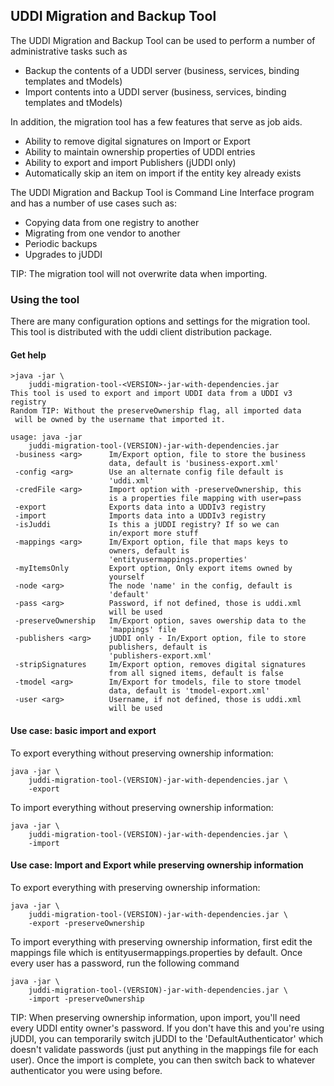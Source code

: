 ## UDDI Migration and Backup Tool

The UDDI Migration and Backup Tool can be used to perform a number of administrative tasks such as

 - Backup the contents of a UDDI server (business, services, binding templates and tModels)
 - Import contents into a UDDI server (business, services, binding templates and tModels)

In addition, the migration tool has a few features that serve as job aids.

 - Ability to remove digital signatures on Import or Export
 - Ability to maintain ownership properties of UDDI entries
 - Ability to export and import Publishers (jUDDI only)
 - Automatically skip an item on import if the entity key already exists

The UDDI Migration and Backup Tool is Command Line Interface program and has a number of use cases such as:

* Copying data from one registry to another
* Migrating from one vendor to another
* Periodic backups
* Upgrades to jUDDI

TIP: The migration tool will not overwrite data when importing.


### Using the tool

There are many configuration options and settings for the migration tool. This tool is distributed with the uddi client distribution package. 

#### Get help

````
>java -jar \
	juddi-migration-tool-<VERSION>-jar-with-dependencies.jar
This tool is used to export and import UDDI data from a UDDI v3 
registry
Random TIP: Without the preserveOwnership flag, all imported data
 will be owned by the username that imported it.

usage: java -jar 
	juddi-migration-tool-(VERSION)-jar-with-dependencies.jar
 -business <arg>      Im/Export option, file to store the business 
					  data, default is 'business-export.xml'
 -config <arg>        Use an alternate config file default is 
					  'uddi.xml'
 -credFile <arg>      Import option with -preserveOwnership, this 
					  is a properties file mapping with user=pass
 -export              Exports data into a UDDIv3 registry
 -import              Imports data into a UDDIv3 registry
 -isJuddi             Is this a jUDDI registry? If so we can 
					  in/export more stuff
 -mappings <arg>      Im/Export option, file that maps keys to 
					  owners, default is 
					  'entityusermappings.properties'
 -myItemsOnly         Export option, Only export items owned by 
				      yourself
 -node <arg>          The node 'name' in the config, default is 
                      'default'
 -pass <arg>          Password, if not defined, those is uddi.xml 
					  will be used
 -preserveOwnership   Im/Export option, saves owership data to the
                      'mappings' file
 -publishers <arg>    jUDDI only - In/Export option, file to store
                      publishers, default is 
					  'publishers-export.xml'
 -stripSignatures     Im/Export option, removes digital signatures 
					  from all signed items, default is false
 -tmodel <arg>        Im/Export for tmodels, file to store tmodel 
				      data, default is 'tmodel-export.xml'
 -user <arg>          Username, if not defined, those is uddi.xml 
					  will be used
````

#### Use case: basic import and export

To export everything without preserving ownership information:

````
java -jar \
	juddi-migration-tool-(VERSION)-jar-with-dependencies.jar \
	-export
````

To import everything without preserving ownership information:

````
java -jar \
	juddi-migration-tool-(VERSION)-jar-with-dependencies.jar \
	-import
````

#### Use case: Import and Export while preserving ownership information

To export everything with preserving ownership information:

````
java -jar \
	juddi-migration-tool-(VERSION)-jar-with-dependencies.jar \
	-export -preserveOwnership
````

To import everything with preserving ownership information, first edit the mappings file which is entityusermappings.properties by default. Once every user has a password, run the following command

````
java -jar \
	juddi-migration-tool-(VERSION)-jar-with-dependencies.jar \
	-import -preserveOwnership
````

TIP: When preserving ownership information, upon import, you'll need every UDDI entity owner's password. If you don't have this and you're using jUDDI, you can temporarily switch jUDDI to the 'DefaultAuthenticator' which doesn't validate passwords (just put anything in the mappings file for each user). Once the import is complete, you can then switch back to whatever authenticator you were using before.
